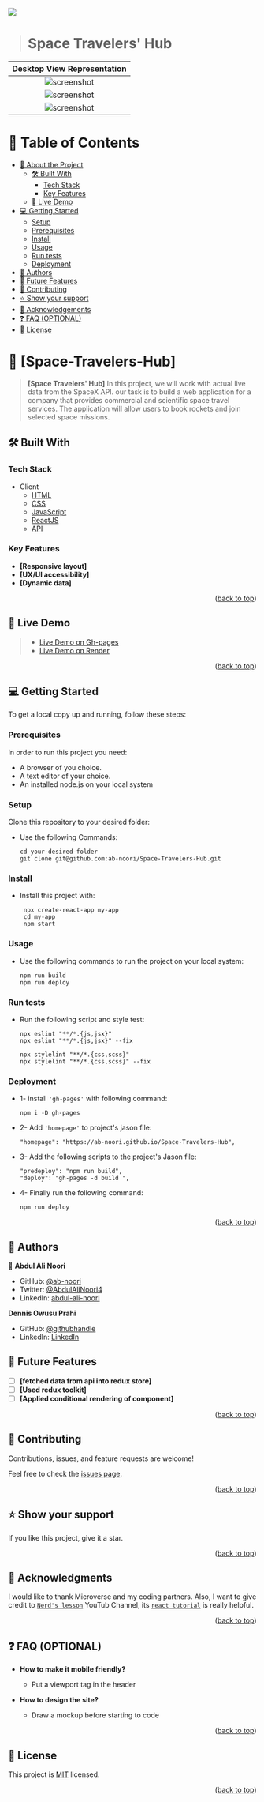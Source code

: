 <a name="readme-top"></a>

![](https://img.shields.io/badge/Microverse-blueviolet)

<div align="center">


</div>

<!-- Open a pull request using the following structure

## Project Title: Branch title.............

### 🌟Features:

> - [ ] - [`i`]() ...........
> - [ ] - [`ii`]() ...................
> - [ ] - [`iii`]() ...................
> - [ ] - [`iiii`]() ...................
> - [ ] - [`iiiii`]() ...................

### [ 🚀 Project Demo](#)

-->

> # Space Travelers' Hub

| Desktop View Representation|
|---------------------------------------|
|<div align="center"><img src="./src/assets/project-image.jpg" alt="screenshot" width="auto" height="auto"/></div>|
|<div align="center"><img src="./src/assets/project-image1.PNG" alt="screenshot" width="auto" height="auto"/></div>|
|<div align="center"><img src="./src/assets/project-image2.PNG" alt="screenshot" width="auto" height="auto"/></div>|

<!-- TABLE OF CONTENTS -->

# 📗 Table of Contents

- [📖 About the Project](#about-project)
  - [🛠 Built With](#built-with)
    - [Tech Stack](#tech-stack)
    - [Key Features](#key-features)
  - [🚀 Live Demo](#live-demo)
- [💻 Getting Started](#getting-started)
  - [Setup](#setup)
  - [Prerequisites](#prerequisites)
  - [Install](#install)
  - [Usage](#usage)
  - [Run tests](#run-tests)
  - [Deployment](#triangular_flag_on_post-deployment)
- [👥 Authors](#authors)
- [🔭 Future Features](#future-features)
- [🤝 Contributing](#contributing)
- [⭐️ Show your support](#support)
- [🙏 Acknowledgements](#acknowledgements)
- [❓ FAQ (OPTIONAL)](#faq)
- [📝 License](#license)

<!-- PROJECT DESCRIPTION -->

# 📖 [Space-Travelers-Hub] <a name="about-project"></a>

> **[Space Travelers' Hub]** In this project, we will work with actual live data from the SpaceX API.
 our task is to build a web application for a company that provides commercial and scientific space travel services.
 The application will allow users to book rockets and join selected space missions.

## 🛠 Built With <a name="built-with"></a>

### Tech Stack <a name="tech-stack"></a>
- <summary>Client</summary>
    <ul>
      <li><a href="https://reactjs.org/">HTML</a></li>
      <li><a href="https://reactjs.org/">CSS</a></li>
      <li><a href="https://reactjs.org/">JavaScript</a></li>
      <li><a href="https://reactjs.org/">ReactJS</a></li>
      <li><a href="https://reactjs.org/">API</a></li>
    </ul>

### Key Features <a name="key-features"></a>

- **[Responsive layout]**
- **[UX/UI accessibility]**
- **[Dynamic data]**

<p align="right">(<a href="#readme-top">back to top</a>)</p>

<!-- LIVE DEMO -->

## 🚀 Live Demo <a name="live-demo"></a>

> - [Live Demo on Gh-pages](https://ab-noori.github.io/Space-Travelers-Hub/)
> - [Live Demo on Render](https://math-magicians-ab.onrender.com)

<p align="right">(<a href="#readme-top">back to top</a>)</p>

<!-- GETTING STARTED -->

## 💻 Getting Started <a name="getting-started"></a>

To get a local copy up and running, follow these steps:

### Prerequisites

In order to run this project you need:
  - A browser of you choice.
  - A text editor of your choice.
  - An installed node.js on your local system

### Setup

Clone this repository to your desired folder:

- Use the following Commands:

      cd your-desired-folder
      git clone git@github.com:ab-noori/Space-Travelers-Hub.git


### Install
- Install this project with:

       npx create-react-app my-app
       cd my-app
       npm start


### Usage
- Use the following commands to run the project on your local system:

      npm run build
      npm run deploy

### Run tests
- Run the following script and style test:

      npx eslint "**/*.{js,jsx}"
      npx eslint "**/*.{js,jsx}" --fix

      npx stylelint "**/*.{css,scss}"
      npx stylelint "**/*.{css,scss}" --fix
 
### Deployment
- 1- install `'gh-pages'` with following command:

      npm i -D gh-pages

- 2- Add `'homepage'` to project's jason file:

      "homepage": "https://ab-noori.github.io/Space-Travelers-Hub",

- 3- Add the following scripts to the project's Jason file:

      "predeploy": "npm run build",
      "deploy": "gh-pages -d build ",

- 4- Finally run the following command:

      npm run deploy


<p align="right">(<a href="#readme-top">back to top</a>)</p>


## 👥 Authors <a name="authors"></a>

👤 **Abdul Ali Noori**

- GitHub: [@ab-noori](https://github.com/ab-noori)
- Twitter: [@AbdulAliNoori4](https://twitter.com/AbdulAliNoori4)
- LinkedIn: [abdul-ali-noori](https://www.linkedin.com/in/abdul-ali-noori-384b85195/)

**Dennis Owusu Prahi**

- GitHub: [@githubhandle](https://github.com/til2to)
- LinkedIn: [LinkedIn](https://www.linkedin.com/in/dennis-owusu-835888206/)

## 🔭 Future Features <a name="future-features"></a>

- [ ] **[fetched data from api into redux store]**
- [ ] **[Used redux toolkit]**
- [ ] **[Applied conditional rendering of component]**

<p align="right">(<a href="#readme-top">back to top</a>)</p>

## 🤝 Contributing <a name="contributing"></a>

Contributions, issues, and feature requests are welcome!

Feel free to check the [issues page](https://github.com/ab-noori/Space-Travelers-Hub/issues).

<p align="right">(<a href="#readme-top">back to top</a>)</p>

## ⭐️ Show your support <a name="support"></a>

 
  If you like this project, give it a star.

<p align="right">(<a href="#readme-top">back to top</a>)</p>


## 🙏 Acknowledgments <a name="acknowledgements"></a>

  I would like to thank Microverse and my coding partners. Also, I want to give credit to [`Nerd's lesson`](https://www.youtube.com/@Nerdslesson)
YouTub Channel, its [`react tutorial`](https://www.youtube.com/watch?v=cd3P3yXyx30) is really helpful.

<p align="right">(<a href="#readme-top">back to top</a>)</p>


## ❓ FAQ (OPTIONAL) <a name="faq"></a>

- **How to make it mobile friendly?**

  - Put a viewport tag in the header

- **How to design the site?**

  - Draw a mockup before starting to code

<p align="right">(<a href="#readme-top">back to top</a>)</p>


## 📝 License <a name="license"></a>

This project is [MIT](./LICENSE) licensed.

<p align="right">(<a href="#readme-top">back to top</a>)</p>
